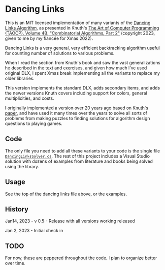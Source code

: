 # Dancing Links

This is an MIT licensed implementation of many variants of the [Dancing Links Algorithm](https://en.wikipedia.org/wiki/Dancing_Links), as presented in Knuth's [The Art of Computer Programming (TAOCP), Volume 4B, "Combinatorial Algorithms, Part 2"](https://www.amazon.com/Art-Computer-Programming-Combinatorial-Information/dp/0201038064/) (copyright 2023, given to me by my fiancée for Xmas 2022).

Dancing Links is a very general, very efficient backtracking algorithm useful for counting number of solutions to various problems. 

When I read the section from Knuth's book and saw the vast generalizations he described in the text and exercises, and given how much I've used original DLX, I spent Xmas break implementing all the variants to replace my older libraries.

This version implements the standard DLX, adds secondary items, and adds the newer versions Knuth covers including support for colors, general multiplicities, and costs.

I originally implemented a version over 20 years ago based on [Knuth's paper](https://arxiv.org/abs/cs/0011047), and have used it many times over the years to solve all sorts of problems from making puzzles to finding solutions for algorithm design questions to playing games.

## Code

The only file you need to add all these variants to your code is the single file [`DancingLinksSolver.cs`](https://github.com/ChrisLomont/DancingLinks/blob/master/DancingLinks/DancingLinksSolver.cs). The rest of this project includes a Visual Studio solution with dozens of examples from literature and books being solved using the library.

## Usage

See the top of the dancing links file above, or the examples.

## History

Jan14, 2023 - v 0.5 - Release with all versions working released

Jan 2, 2023 - Initial check in



## TODO

For now, these are peppered throughout the code. I plan to organize better over time.

